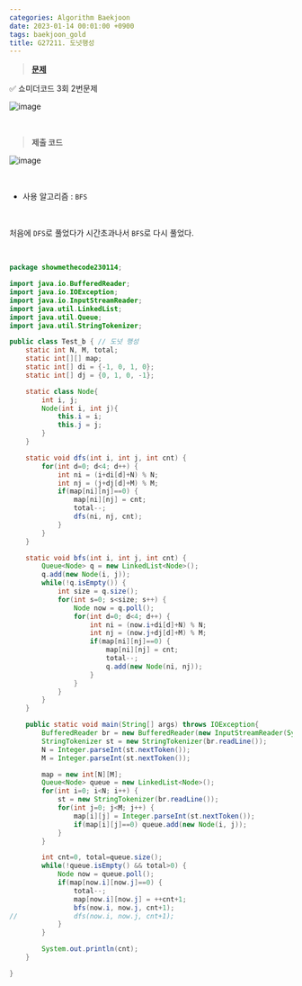 ```yaml
---
categories: Algorithm Baekjoon
date: 2023-01-14 00:01:00 +0900
tags: baekjoon_gold
title: G27211. 도넛행성
---
```


> **[문제](https://www.acmicpc.net/problem/27211)**

<aside>
✅ 쇼미더코드 3회 2번문제

</aside>

![image](https://user-images.githubusercontent.com/80896077/214826577-06e977b2-dc32-48d8-bc53-528651acadc2.png)

<br>

> **제출 코드**

![image](https://user-images.githubusercontent.com/80896077/214826589-34e3d5f7-d896-418a-a431-f8c740935738.png)

<br>

- 사용 알고리즘 : `BFS`

<br>

처음에 `DFS`로 풀었다가 시간초과나서 `BFS`로 다시 풀었다.

<br>

```java
package showmethecode230114;

import java.io.BufferedReader;
import java.io.IOException;
import java.io.InputStreamReader;
import java.util.LinkedList;
import java.util.Queue;
import java.util.StringTokenizer;

public class Test_b { // 도넛 행성
	static int N, M, total;
	static int[][] map;
	static int[] di = {-1, 0, 1, 0};
	static int[] dj = {0, 1, 0, -1};

	static class Node{
		int i, j;
		Node(int i, int j){
			this.i = i;
			this.j = j;
		}
	}

	static void dfs(int i, int j, int cnt) {
		for(int d=0; d<4; d++) {
			int ni = (i+di[d]+N) % N;
			int nj = (j+dj[d]+M) % M;
			if(map[ni][nj]==0) {
				map[ni][nj] = cnt;
				total--;
				dfs(ni, nj, cnt);
			}
		}
	}

	static void bfs(int i, int j, int cnt) {
		Queue<Node> q = new LinkedList<Node>();
		q.add(new Node(i, j));
		while(!q.isEmpty()) {
			int size = q.size();
			for(int s=0; s<size; s++) {
				Node now = q.poll();
				for(int d=0; d<4; d++) {
					int ni = (now.i+di[d]+N) % N;
					int nj = (now.j+dj[d]+M) % M;
					if(map[ni][nj]==0) {
						map[ni][nj] = cnt;
						total--;
						q.add(new Node(ni, nj));
					}
				}
			}
		}
	}

	public static void main(String[] args) throws IOException{
		BufferedReader br = new BufferedReader(new InputStreamReader(System.in));
		StringTokenizer st = new StringTokenizer(br.readLine());
		N = Integer.parseInt(st.nextToken());
		M = Integer.parseInt(st.nextToken());

		map = new int[N][M];
		Queue<Node> queue = new LinkedList<Node>();
		for(int i=0; i<N; i++) {
			st = new StringTokenizer(br.readLine());
			for(int j=0; j<M; j++) {
				map[i][j] = Integer.parseInt(st.nextToken());
				if(map[i][j]==0) queue.add(new Node(i, j));
			}
		}

		int cnt=0, total=queue.size();
		while(!queue.isEmpty() && total>0) {
			Node now = queue.poll();
			if(map[now.i][now.j]==0) {
				total--;
				map[now.i][now.j] = ++cnt+1;
				bfs(now.i, now.j, cnt+1);
//				dfs(now.i, now.j, cnt+1);
			}
		}

		System.out.println(cnt);
	}

}
```

